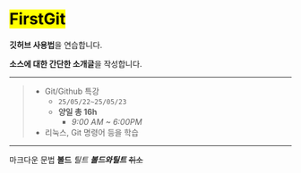 # <mark>FirstGit</mark>

**깃허브 사용법**을 연습합니다.

**소스에 대한 간단한 소개글**을 작성합니다.

 
---
>- Git/Github 특강
>   - `25/05/22~25/05/23`
>   - **양일 총 16h**
>       - *9:00 AM ~ 6:00PM*
>- 리눅스, Git 명령어 등을 학습

---
마크다운 문법
**볼드**
*틸트*
***볼드와틸트***
~~취소~~
